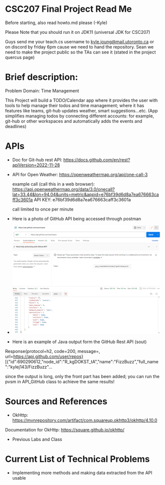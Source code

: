 # CSC207 Final Project Read Me

Before starting, also read howto.md please (-Kyle)

Please Note that you should run it on JDK11 (universal JDK for CSC207)

Guys send me your teach.cs username to kyle.joung@mail.utoronto.ca or on discord by friday 6pm cause we need to hand the repository.
Sean we need to make the project public so the TAs can see it (stated in the project quercus page)

# Brief description:

Problem Domain: Time Management 

This Project will build a TODO/Calendar app where it provides the user with tools
to help manage their todos and time management; where it has features like teams, git-hub updates
weather, smart suggestions...etc. (App simplifies managing todos by connecting different accounts:
for example, git-hub or other workspaces and automatically adds the events and deadlines)

# APIs

- Doc for Git-hub rest API: https://docs.github.com/en/rest?apiVersion=2022-11-28
- API for Open Weather: https://openweathermap.org/api/one-call-3
  
  example call (call this in a web browser): https://api.openweathermap.org/data/3.0/onecall?lat=33.44&lon=94.04&units=metric&appid=e76bf39d6d8a7ea676663caff3c3601a
  API KEY: e76bf39d6d8a7ea676663caff3c3601a
  
  call limited to once per minute

- Here is a photo of GitHub API being accessed through postman
- ![screenshot of postman.png](photos%2Fscreenshot%20of%20postman.png)

- Here is an example of Java output form the GitHub Rest API (sout)

Response{protocol=h2, code=200, message=, url=https://api.github.com/user/repos}
[{"id":690290612,"node_id":"R_kgDOKST_tA","name":"FizzBuzz","full_name":"kylej143/FizzBuzz"...

since the output is long, only the front part has been added; you can run the 
pvsm in API_GitHub class to achieve the same results!

# Sources and References

- OkHttp: https://mvnrepository.com/artifact/com.squareup.okhttp3/okhttp/4.10.0

Documentation for OkHttp: https://square.github.io/okhttp/

- Previous Labs and Class

# Current List of Technical Problems

- Implementing more methods and making data extracted from the API usable
